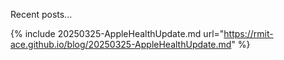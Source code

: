 Recent posts...

{% include 20250325-AppleHealthUpdate.md url="https://rmit-ace.github.io/blog/20250325-AppleHealthUpdate.md" %}
